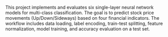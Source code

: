 This project implements and evaluates six single-layer neural network models for multi-class classification. The goal is to predict stock price movements (Up/Down/Sideways) based on four financial indicators. 
The workflow includes data loading, label encoding, train-test splitting, feature normalization, model training, and accuracy evaluation on a test set.
